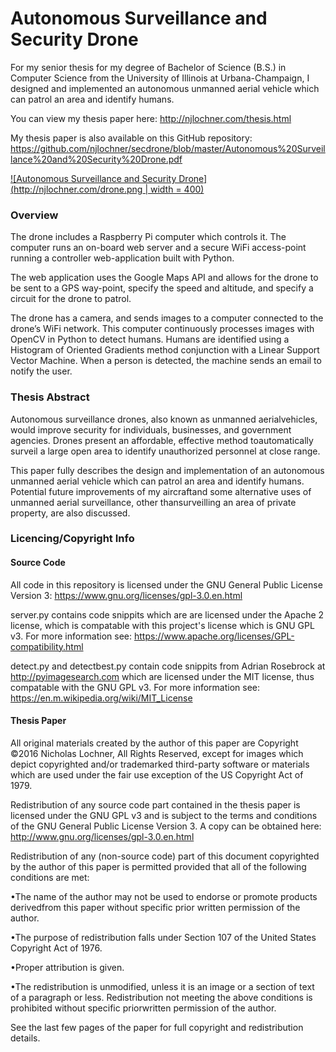 # Autonomous Surveillance and Security Drone

For my senior thesis for my degree of Bachelor of Science (B.S.) in Computer Science from the University of Illinois at Urbana-Champaign, I designed and implemented an autonomous unmanned aerial vehicle which can patrol an area and identify humans.

You can view my thesis paper here: http://njlochner.com/thesis.html

My thesis paper is also available on this GitHub repository: https://github.com/njlochner/secdrone/blob/master/Autonomous%20Surveillance%20and%20Security%20Drone.pdf

[![Autonomous Surveillance and Security Drone](http://njlochner.com/drone.png | width = 400)](http://njlochner.com/thesis.html)

### Overview

The drone includes a Raspberry Pi computer which controls it. The computer runs an on-board web server and a secure WiFi access-point running a controller web-application built with Python.

The web application uses the Google Maps API and allows for the drone to be sent to a GPS way-point, specify the speed and altitude, and specify a circuit for the drone to patrol.

The drone has a camera, and sends images to a computer connected to the drone’s WiFi network. This computer continuously processes images with OpenCV in Python to detect humans. Humans are identified using a Histogram of Oriented Gradients method conjunction with a Linear Support Vector Machine. When a person is detected, the machine sends an email to notify the user.

### Thesis Abstract

Autonomous surveillance drones, also known as unmanned aerialvehicles, would improve security for individuals, businesses, and government agencies. Drones present an affordable, effective method toautomatically surveil a large open area to identify unauthorized personnel at close range.

This paper fully describes the design and implementation of an autonomous unmanned aerial vehicle which can patrol an area and identify humans. Potential future improvements of my aircraftand some alternative uses of unmanned aerial surveillance, other thansurveilling an area of private property, are also discussed.

### Licencing/Copyright Info

#### Source Code

All code in this repository is licensed under the GNU General Public License Version 3: https://www.gnu.org/licenses/gpl-3.0.en.html

server.py contains code snippits which are are licensed under the Apache 2 license, which is compatable with this project's license which is GNU GPL v3. For more information see: https://www.apache.org/licenses/GPL-compatibility.html

detect.py and detectbest.py contain code snippits from Adrian Rosebrock at http://pyimagesearch.com which are licensed under the MIT license, thus compatable with the GNU GPL v3. For more information see: https://en.m.wikipedia.org/wiki/MIT_License

#### Thesis Paper

All original materials created by the author of this paper are Copyright ©2016 Nicholas Lochner, All Rights Reserved, except for images which depict copyrighted and/or trademarked third-party software or materials which are used under the fair use exception of the US Copyright Act of 1979.

Redistribution of any source code part contained in the thesis paper is licensed under the GNU GPL v3 and is subject to the terms and conditions of the GNU General Public License Version 3. A copy can be obtained here: http://www.gnu.org/licenses/gpl-3.0.en.html

Redistribution of any (non-source code) part of this document copyrighted by the author of this paper is permitted provided that all of the following conditions are met:

•The name of the author may not be used to endorse or promote products derivedfrom this paper without specific prior written permission of the author.

•The purpose of redistribution falls under Section 107 of the United States Copyright Act of 1976.

•Proper attribution is given.

•The redistribution is unmodified, unless it is an image or a section of text of a paragraph or less. Redistribution not meeting the above conditions is prohibited without specific priorwritten permission of the author.

See the last few pages of the paper for full copyright and redistribution details.
